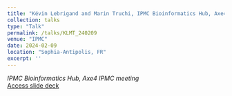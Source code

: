 ```yaml
---
title: "Kévin Lebrigand and Marin Truchi, IPMC Bioinformatics Hub, Axe4 IPMC meeting"
collection: talks
type: "Talk"
permalink: /talks/KLMT_240209
venue: "IPMC"
date: 2024-02-09
location: "Sophia-Antipolis, FR"
excerpt: ''
---
```



<i>IPMC Bioinformatics Hub, Axe4 IPMC meeting</i><br>
[Access slide deck](/files/Talk_240209_KL_MT_IPMC_axe4.pdf)
